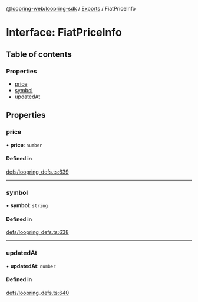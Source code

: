 [@loopring-web/loopring-sdk](../README.md) / [Exports](../modules.md) / FiatPriceInfo

# Interface: FiatPriceInfo

## Table of contents

### Properties

- [price](FiatPriceInfo.md#price)
- [symbol](FiatPriceInfo.md#symbol)
- [updatedAt](FiatPriceInfo.md#updatedat)

## Properties

### price

• **price**: `number`

#### Defined in

[defs/loopring_defs.ts:639](https://github.com/Loopring/loopring_sdk/blob/edf273a/src/defs/loopring_defs.ts#L639)

___

### symbol

• **symbol**: `string`

#### Defined in

[defs/loopring_defs.ts:638](https://github.com/Loopring/loopring_sdk/blob/edf273a/src/defs/loopring_defs.ts#L638)

___

### updatedAt

• **updatedAt**: `number`

#### Defined in

[defs/loopring_defs.ts:640](https://github.com/Loopring/loopring_sdk/blob/edf273a/src/defs/loopring_defs.ts#L640)
